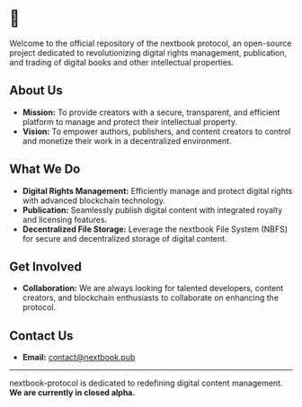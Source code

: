 # 👋

Welcome to the official repository of the nextbook protocol, an open-source project dedicated to revolutionizing digital rights management, publication, and trading of digital books and other intellectual properties.

## About Us

- **Mission:** To provide creators with a secure, transparent, and efficient platform to manage and protect their intellectual property.
- **Vision:** To empower authors, publishers, and content creators to control and monetize their work in a decentralized environment.

## What We Do

- **Digital Rights Management:** Efficiently manage and protect digital rights with advanced blockchain technology.
- **Publication:** Seamlessly publish digital content with integrated royalty and licensing features.
- **Decentralized File Storage:** Leverage the nextbook File System (NBFS) for secure and decentralized storage of digital content.

## Get Involved

- **Collaboration:** We are always looking for talented developers, content creators, and blockchain enthusiasts to collaborate on enhancing the protocol.

## Contact Us

- **Email:** [contact@nextbook.pub](mailto:contact@nextbook.pub)

---

nextbook-protocol is dedicated to redefining digital content management. **We are currently in closed alpha.**
